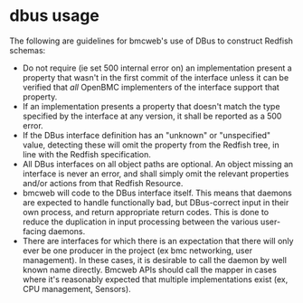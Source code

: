 # dbus usage

The following are guidelines for bmcweb's use of DBus to construct Redfish
schemas:

- Do not require (ie set 500 internal error on) an implementation present a
  property that wasn't in the first commit of the interface unless it can be
  verified that _all_ OpenBMC implementers of the interface support that
  property.
- If an implementation presents a property that doesn't match the type specified
  by the interface at any version, it shall be reported as a 500 error.
- If the DBus interface definition has an "unknown" or "unspecified" value,
  detecting these will omit the property from the Redfish tree, in line with the
  Redfish specification.
- All DBus interfaces on all object paths are optional. An object missing an
  interface is never an error, and shall simply omit the relevant properties
  and/or actions from that Redfish Resource.
- bmcweb will code to the DBus interface itself. This means that daemons are
  expected to handle functionally bad, but DBus-correct input in their own
  process, and return appropriate return codes. This is done to reduce the
  duplication in input processing between the various user-facing daemons.
- There are interfaces for which there is an expectation that there will only
  ever be one producer in the project (ex bmc networking, user management). In
  these cases, it is desirable to call the daemon by well known name directly.
  Bmcweb APIs should call the mapper in cases where it's reasonably expected
  that multiple implementations exist (ex, CPU management, Sensors).
